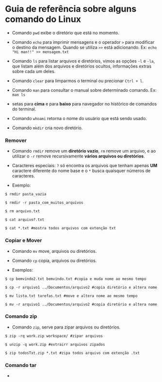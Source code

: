 # Guia de referência sobre alguns comando do Linux

- Comando `pwd` exibe o diretório que está no momento.

- Comando `echo` para imprimir mensagens e o operador `>` para modificar o destino da mensagem. Quando se utiliza `>>` está adicionando. Ex: `echo "Hi man!!" >> mensagem.txt`

- Comando `ls` para listar arquivos e diretórios, vimos as opções `-l` e `-la`, que listam além dos arquivos e diretórios ocultos, informações extras sobre cada um deles.

- Comando `clear` para limparmos o terminal ou precionar `Ctrl + l`.

- Comando `man` para consultar o manual sobre determinado comando. Ex: `man ls`

- setas para **cima** e para **baixo** para navegador no histórico de comandos do terminal.

- Comando `whoami` retorna o nome do usuário que está sendo usado.

- Comando `mkdir` cria novo diretório.

### Remover

- Comando `rmdir` remove um **diretório vazio**, `rm` remove um arquivo, e ao utilizar o `-r` remove recursivamente **vários arquivos ou diretórios**.

- Caracteres especiais: `?` só encontra os arquivos que tenham apenas **UM** caractere diferente do nome base e o `*` busca quaisquer números de caracteres.

- Exemplo:

```
$ rmdir pasta_vazia

$ rmdir -r pasta_com_muitos_arquivos

$ rm arquivo.txt

$ cat arquivo?.txt

$ cat *.txt #mostra todos arquivos com extenção txt

```

### Copiar e Mover

- Comando `mv` move, arquivos ou diretórios.

- Comando `cp` copia, arquivos ou diretórios.

- Exemplos:

```
$ cp bemvindo2.txt bemvindo.txt #copia e muda nome ao mesmo tempo

$ cp -r arquivo1 ../Documentos/arquivo2 #copia diretório e altera nome

$ mv lista.txt tarefas.txt #move e altera nome ao mesmo tempo

$ mv -r arquivo1 ../Documentos/arquivo2 #copia diretório e altera nome

```

### Comando zip

- Comando `zip`, serve para zipar arquivos ou diretórios.

```
$ zip -rq work.zip workspace/ #zipar arquivos

$ unzip -q work.zip #extrairr arquivos zipados

$ zip todosTxt.zip *.txt #zipa todos arquivo com extenção .txt

```

### Comando tar

-

